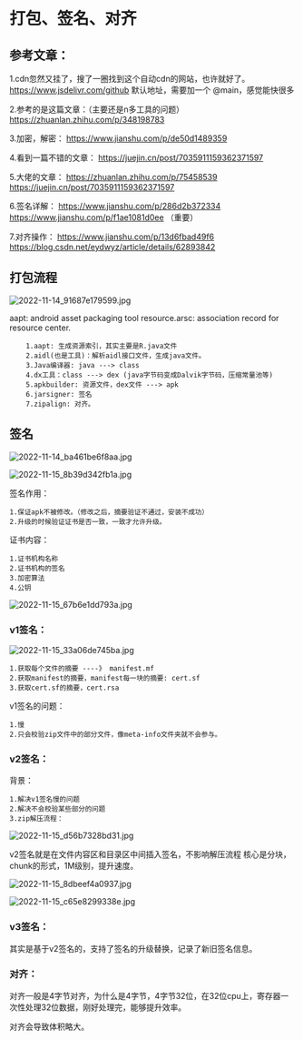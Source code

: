 # 打包、签名、对齐

## 参考文章：

1.cdn忽然又挂了，搜了一圈找到这个自动cdn的网站，也许就好了。
https://www.jsdelivr.com/github
默认地址，需要加一个 @main，感觉能快很多

2.参考的是这篇文章：（主要还是n多工具的问题）
https://zhuanlan.zhihu.com/p/348198783

3.加密，解密：
https://www.jianshu.com/p/de50d1489359

4.看到一篇不错的文章：
https://juejin.cn/post/7035911159362371597

5.大佬的文章：
https://zhuanlan.zhihu.com/p/75458539
https://juejin.cn/post/7035911159362371597

6.签名详解：
https://www.jianshu.com/p/286d2b372334
https://www.jianshu.com/p/f1ae1081d0ee （重要）

7.对齐操作：
https://www.jianshu.com/p/13d6fbad49f6
https://blog.csdn.net/eydwyz/article/details/62893842

## 打包流程

![2022-11-14_91687e179599.jpg](https://cdn.jsdelivr.net/gh/EricYuan1201/img@main/2022-11-14_91687e179599.jpg)

aapt: android asset packaging tool
resource.arsc: association record for resource center.

		1.aapt: 生成资源索引，其实主要是R.java文件
		2.aidl(也是工具)：解析aidl接口文件，生成java文件。
		3.Java编译器: java ---> class
		4.dx工具：class ---> dex (java字节码变成Dalvik字节码，压缩常量池等)
		5.apkbuilder: 资源文件，dex文件 ---> apk
		6.jarsigner: 签名
		7.zipalign: 对齐。


## 签名

![2022-11-14_ba461be6f8aa.jpg](https://cdn.jsdelivr.net/gh/EricYuan1201/img@main/2022-11-14_ba461be6f8aa.jpg)

![2022-11-15_8b39d342fb1a.jpg](https://cdn.jsdelivr.net/gh/EricYuan1201/img@main/2022-11-15_8b39d342fb1a.jpg)


签名作用：

	1.保证apk不被修改。（修改之后，摘要验证不通过，安装不成功）
	2.升级的时候验证证书是否一致，一致才允许升级。

证书内容：

	1.证书机构名称
	2.证书机构的签名
	3.加密算法
	4.公钥

![2022-11-15_67b6e1dd793a.jpg](https://cdn.jsdelivr.net/gh/EricYuan1201/img@main/2022-11-15_67b6e1dd793a.jpg)


### v1签名：

![2022-11-15_33a06de745ba.jpg](https://cdn.jsdelivr.net/gh/EricYuan1201/img@main/2022-11-15_33a06de745ba.jpg)

	1.获取每个文件的摘要 ----》 manifest.mf
	2.获取manifest的摘要，manifest每一块的摘要: cert.sf
	3.获取cert.sf的摘要，cert.rsa

v1签名的问题：

	1.慢
	2.只会校验zip文件中的部分文件，像meta-info文件夹就不会参与。

### v2签名：

背景：

	1.解决v1签名慢的问题
	2.解决不会校验某些部分的问题
	3.zip解压流程：

![2022-11-15_d56b7328bd31.jpg](https://cdn.jsdelivr.net/gh/EricYuan1201/img@main/2022-11-15_d56b7328bd31.jpg)

v2签名就是在文件内容区和目录区中间插入签名，不影响解压流程
核心是分块，chunk的形式，1M级别，提升速度。

![2022-11-15_8dbeef4a0937.jpg](https://cdn.jsdelivr.net/gh/EricYuan1201/img@main/2022-11-15_8dbeef4a0937.jpg)

![2022-11-15_c65e8299338e.jpg](https://cdn.jsdelivr.net/gh/EricYuan1201/img@main/2022-11-15_c65e8299338e.jpg)


### v3签名：

其实是基于v2签名的，支持了签名的升级替换，记录了新旧签名信息。


### 对齐：

对齐一般是4字节对齐，为什么是4字节，4字节32位，在32位cpu上，寄存器一次性处理32位数据，刚好处理完，能够提升效率。

对齐会导致体积略大。




